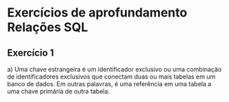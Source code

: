 # Exercícios de aprofundamento Relações SQL

## Exercício 1

a) Uma chave estrangeira é um identificador exclusivo ou uma combinação de identificadores exclusivos que conectam duas ou mais tabelas em um banco de dados. Em outras palavras, é uma referência em uma tabela a uma chave primária de outra tabela.
